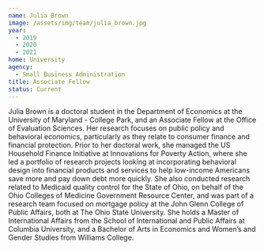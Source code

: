 ```yaml
---
name: Julia Brown
image: /assets/img/team/julia_brown.jpg
year:
  - 2019
  - 2020
  - 2021
home: University
agency:
  - Small Business Administration
title: Associate Fellow
status: Current
---
```


Julia Brown is a doctoral student in the Department of Economics at the University of Maryland - College Park, and an Associate Fellow at the Office of Evaluation Sciences. Her research focuses on public policy and behavioral economics, particularly as they relate to consumer finance and financial protection. Prior to her doctoral work, she managed the US Household Finance Initiative at Innovations for Poverty Action, where she led a portfolio of research projects looking at incorporating behavioral design into financial products and services to help low-income Americans save more and pay down debt more quickly. She also conducted research related to Medicaid quality control for the State of Ohio, on behalf of the Ohio Colleges of Medicine Government Resource Center, and was part of a research team focused on mortgage policy at the John Glenn College of Public Affairs, both at The Ohio State University. She holds a Master of International Affairs from the School of International and Public Affairs at Columbia University, and a Bachelor of Arts in Economics and Women’s and Gender Studies from Williams College.
